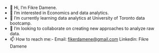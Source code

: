 - 👋 Hi, I’m Fikre Damene.
- 👀 I’m interested in Economics and data analytics.
- 🌱 I’m currently learning data analytics at University of Toronto data bootcamp.
- 💞️ I’m looking to collaborate on creating new approaches to analyze raw data.
- 📫 How to reach me:-
  Email: fikerdamene@gmail.com
  Linkedin: Fikre Damene

<!---
fikerdamene/fikerdamene is a ✨ special ✨ repository because its `README.md` (this file) appears on your GitHub profile.
You can click the Preview link to take a look at your changes.
--->

